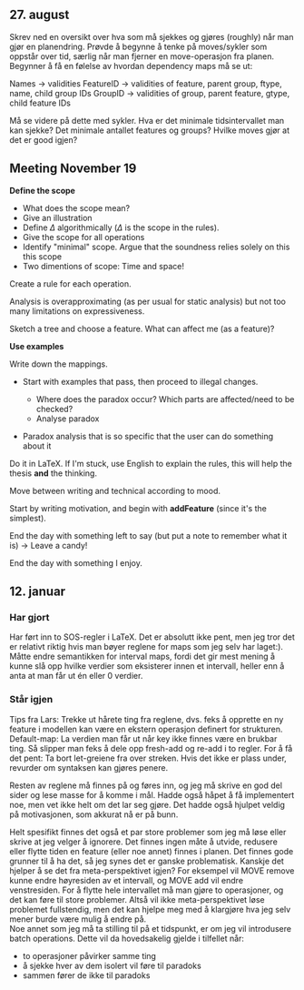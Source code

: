 ## 27. august
Skrev ned en oversikt over hva som må sjekkes og gjøres (roughly) når man gjør en planendring. Prøvde å begynne å tenke på moves/sykler som oppstår over tid, særlig når man fjerner en move-operasjon fra planen. Begynner å få en følelse av hvordan dependency maps må se ut: 

Names -> validities
FeatureID -> validities of feature, parent group, ftype, name, child group IDs
GroupID -> validities of group, parent feature, gtype, child feature IDs

Må se videre på dette med sykler. Hva er det
minimale tidsintervallet man kan sjekke? Det
minimale antallet features og groups? Hvilke
moves gjør at det er good igjen? 

## Meeting November 19
__Define the scope__

  - What does the scope mean?
  - Give an illustration
  - Define $\Delta$ algorithmically ($\Delta$ is the scope in the rules). 
  - Give the scope for all operations
  - Identify "minimal" scope. Argue that the soundness relies solely on this this scope
  - Two dimentions of scope: Time and space!

Create a rule for each operation. 

Analysis is overapproximating (as per usual for
static analysis) but not too many limitations on
expressiveness. 

Sketch a tree and choose a feature. What can affect me (as a feature)?

__Use examples__

Write down the mappings. 

  - Start with examples that pass, then proceed to illegal changes. 
  
    - Where does the paradox occur? Which parts are affected/need to be checked?
    - Analyse paradox

  - Paradox analysis that is so specific that the user can do something about it

Do it in LaTeX. If I'm stuck, use English to explain the rules, this will help the thesis __and__ the thinking. 

Move between writing and technical according to mood. 

Start by writing motivation, and begin with __addFeature__ (since it's the simplest).

End the day with something left to say (but put a note to remember what it is) $\rightarrow$ Leave a candy!

End the day with something I enjoy. 

## 12. januar
### Har gjort
Har ført inn to SOS-regler i LaTeX. Det er absolutt ikke pent, men jeg tror det er relativt riktig hvis man bøyer reglene for maps som jeg selv har laget:). Måtte endre semantikken for interval maps, fordi det gir mest mening å kunne slå opp hvilke verdier som eksisterer innen et intervall, heller enn å anta at man får ut én eller 0 verdier.

### Står igjen
Tips fra Lars: Trekke ut hårete ting fra reglene, dvs. feks å opprette en ny feature i modellen kan være en ekstern operasjon definert for strukturen. 
Default-map: La verdien man får ut når key ikke finnes være en brukbar ting. Så slipper man feks å dele opp fresh-add og re-add i to regler. 
For å få det pent: Ta bort let-greiene fra over streken. Hvis det ikke er plass under, revurder om syntaksen kan gjøres penere. 

Resten av reglene må finnes på og føres inn, og jeg må skrive en god del sider og lese masse for å komme i mål. Hadde også håpet å få implementert noe, men vet ikke helt om det lar seg gjøre. Det hadde også hjulpet veldig på motivasjonen, som akkurat nå er på bunn.

Helt spesifikt finnes det også et par store problemer som jeg må løse eller skrive at jeg velger å ignorere. Det finnes ingen måte å utvide, redusere eller flytte tiden en feature (eller noe annet) finnes i planen. Det finnes gode grunner til å ha det, så jeg synes det er ganske problematisk. Kanskje det hjelper å se det fra meta-perspektivet igjen? For eksempel vil MOVE remove kunne endre høyresiden av et intervall, og MOVE add vil endre venstresiden. For å flytte hele intervallet må man gjøre to operasjoner, og det kan føre til store problemer. Altså vil ikke meta-perspektivet løse problemet fullstendig, men det kan hjelpe meg med å klargjøre hva jeg selv mener burde være mulig å endre på.  
Noe annet som jeg må ta stilling til på et tidspunkt, er om jeg vil introdusere batch operations. Dette vil da hovedsakelig gjelde i tilfellet når: 

  - to operasjoner påvirker samme ting 
  - å sjekke hver av dem isolert vil føre til paradoks
  - sammen fører de ikke til paradoks

